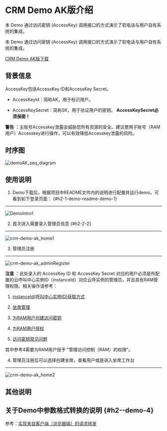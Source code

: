 CRM Demo AK版介绍 
===================================

本 Demo 通过访问密钥 (AccessKey) 调用接口的方式演示了软电话与用户自有系统的集成。

本 Demo 通过访问密钥 (AccessKey) 调用接口的方式演示了软电话与用户自有系统的集成。

[CRM Demo AK版下载](https://cloudcallcenter-stage.oss-cn-hangzhou.aliyuncs.com/all-public/crm-demo/ccc-crm-demo-ak-java.zip)

背景信息 
----------------------

AccessKey包括AccessKey ID和AccessKey Secret。

* AccessKeyId：简称AK，用于标识用户。

  

* AccessKeySecret：简称SK，用于验证用户的密钥。 **AccessKeySecret必须保密！**

  




**警告** ：主账号Accesskey泄露会威胁您所有资源的安全。建议使用子账号（RAM用户）Accesskey进行操作，可以有效降低Accesskey泄露的风险。

时序图 
---------------------

![demoAK_seq_diagram](https://static-aliyun-doc.oss-accelerate.aliyuncs.com/assets/img/zh-CN/6518800161/p190691.png)

使用说明 
----------------------

1. Demo下载后，根据项目中README文件内的说明进行配置并运行demo，可看到如下登录页面： {#h2-1-demo-readme-demo-1}
-----------------------------------------------------------------------------

![DemoIntro1](https://static-aliyun-doc.oss-accelerate.aliyuncs.com/assets/img/zh-CN/6518800161/p190692.png)

2. 首次进入需要录入管理员信息 {#h2-2-2}
--------------------------

![crm-demo-ak_home1](https://static-aliyun-doc.oss-accelerate.aliyuncs.com/assets/img/zh-CN/6518800161/p211322.png)

3. 管理员注册 
-----------------------------

![crm-demo-ak_adminRegister ](https://static-aliyun-doc.oss-accelerate.aliyuncs.com/assets/img/zh-CN/8958800161/p211323.png)

**注意** ：此处录入的 AccessKey ID 和 AccessKey Secret 对应的用户必须是所配置的云呼叫中心实例ID（instanceId）对应云呼实例的管理员，并且具有RAM管理权限。相关操作请参考：

1. [instanceId(呼叫中心实例ID)获取方式](https://help.aliyun.com/document_detail/85054.html#h2-instanceid-id-2 "instanceId(呼叫中心实例ID)获取方式")

   

2. [坐席管理](https://help.aliyun.com/document_detail/60419.html "坐席管理")

   

3. [为RAM用户创建访问密钥](https://help.aliyun.com/document_detail/116401.html "为RAM用户创建访问密钥")

   

4. [为RAM用户授权](https://help.aliyun.com/document_detail/116146.html "为RAM用户授权")

   

5. [访问密钥常见问题](https://help.aliyun.com/document_detail/134385.html "访问密钥常见问题")

   




其中参考4需要为RAM用户授予 "管理访问控制（RAM）的权限"。

4. 管理员注册后可以选择创建坐席，查看用户或是进入坐席工作台 
----------------------------------------------------

![crm-demo-ak_home2](https://static-aliyun-doc.oss-accelerate.aliyuncs.com/assets/img/zh-CN/0689800161/p211359.png)

其他说明 
----------------------

关于Demo中参数格式转换的说明 {#h2--demo-4}
------------------------------

参考：[实现来自客户端（浏览器端）的请求转发](https://help.aliyun.com/document_detail/65884.html?spm=a2c4g.11186623.2.30.3d997cf8m077QN#h2--66 "实现来自客户端（浏览器端）的请求转发")
